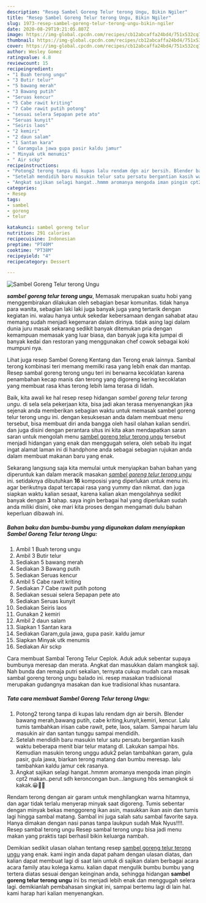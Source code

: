 ```yaml
---
description: "Resep Sambel Goreng Telur terong Ungu, Bikin Ngiler"
title: "Resep Sambel Goreng Telur terong Ungu, Bikin Ngiler"
slug: 1973-resep-sambel-goreng-telur-terong-ungu-bikin-ngiler
date: 2020-08-29T19:21:05.807Z
image: https://img-global.cpcdn.com/recipes/cb12abcaffa24bd4/751x532cq70/sambel-goreng-telur-terong-ungu-foto-resep-utama.jpg
thumbnail: https://img-global.cpcdn.com/recipes/cb12abcaffa24bd4/751x532cq70/sambel-goreng-telur-terong-ungu-foto-resep-utama.jpg
cover: https://img-global.cpcdn.com/recipes/cb12abcaffa24bd4/751x532cq70/sambel-goreng-telur-terong-ungu-foto-resep-utama.jpg
author: Wesley Gomez
ratingvalue: 4.8
reviewcount: 15
recipeingredient:
- "1 Buah terong ungu"
- "3 Butir telur"
- "5 bawang merah"
- "3 Bawang putih"
- "Seruas kencur"
- "5 Cabe rawit kriting"
- "7 Cabe rawit putih potong"
- "sesuai selera Sepapan pete ato"
- "Seruas kunyit"
- "Seiris laos"
- "2 kemiri"
- "2 daun salam"
- "1 Santan kara"
- " Garamgula jawa gupa pasir kaldu jamur"
- " Minyak utk menumis"
- " Air sckp"
recipeinstructions:
- "Potong2 terong tanpa di kupas lalu rendam dgn air bersih. Blender bawang merah,bawang putih, cabe kriting,kunyit,kemiri, kencur. Lalu tumis tambahkan irisan cabe rawit, pete, laos, salam. Sampai harum lalu masukin air dan santan tunggu sampai mendidih."
- "Setelah mendidih baru masukin telur satu persatu bergantian kasih waktu beberapa menit biar telur matang dl. Lakukan sampai hbs. Kemudian masukin terong unggu aduk2 pelan tambahkan garam, gula pasir, gula jawa, biarkan terong matang dan bumbu meresap. lalu tambahkan kaldu jamur cek rasanya."
- "Angkat sajikan selagi hangat..hmmm aromanya mengoda iman pingin cpt2 makan..perut sdh keroncongan bun...langsung hbs semangkok si kakak.😀🙏🙏"
categories:
- Resep
tags:
- sambel
- goreng
- telur

katakunci: sambel goreng telur 
nutrition: 291 calories
recipecuisine: Indonesian
preptime: "PT40M"
cooktime: "PT38M"
recipeyield: "4"
recipecategory: Dessert

---
```



![Sambel Goreng Telur terong Ungu](https://img-global.cpcdn.com/recipes/cb12abcaffa24bd4/751x532cq70/sambel-goreng-telur-terong-ungu-foto-resep-utama.jpg)

<b><i>sambel goreng telur terong ungu</i></b>, Memasak merupakan suatu hobi yang menggembirakan dilakukan oleh sebagian besar komunitas. tidak hanya para wanita, sebagian laki laki juga banyak juga yang tertarik dengan kegiatan ini. walau hanya untuk sekedar kebersamaan dengan sahabat atau memang sudah menjadi kegemaran dalam dirinya. tidak asing lagi dalam dunia juru masak sekarang sedikit banyak ditemukan pria dengan kemampuan memasak yang luar biasa, dan banyak juga kita jumpai di banyak kedai dan restoran yang menggunakan chef cowok sebagai koki mumpuni nya.

Lihat juga resep Sambel Goreng Kentang dan Terong enak lainnya. Sambal terong kombinasi teri memang memilki rasa yang lebih enak dan mantap. Resep sambal goreng terong ungu teri ini berwarna kecoklatan karena penambahan kecap manis dan terong yang digoreng kering kecoklatan yang membuat rasa khas terong lebih lama terasa di lidah.

Baik, kita awali ke hal resep resep hidangan <i>sambel goreng telur terong ungu</i>. di sela sela pekerjaan kita, bisa jadi akan terasa menyenangkan jika sejenak anda memberikan sebagian waktu untuk memasak sambel goreng telur terong ungu ini. dengan kesuksesan anda dalam membuat menu tersebut, bisa membuat diri anda bangga oleh hasil olahan kalian sendiri. dan juga disini dengan perantara situs ini kita akan mendapatkan saran saran untuk mengolah menu <u>sambel goreng telur terong ungu</u> tersebut menjadi hidangan yang enak dan menggugah selera, oleh sebab itu ingat ingat alamat laman ini di handphone anda sebagai sebagian rujukan anda dalam membuat makanan baru yang enak.


Sekarang langsung saja kita memulai untuk menyiapkan bahan bahan yang diperuntuk kan dalam meracik masakan <u><i>sambel goreng telur terong ungu</i></u> ini. setidaknya dibutuhkan <b>16</b> komposisi yang diperlukan untuk menu ini. agar berikutnya dapat tercapai rasa yang yummy dan nikmat. dan juga siapkan waktu kalian sesaat, karena kalian akan mengolahnya sedikit banyak dengan <b>3</b> tahap. saya ingin berbagai hal yang diperlukan sudah anda miliki disini, oke mari kita proses dengan mengamati dulu bahan keperluan dibawah ini.

<!--inarticleads1-->

##### Bahan baku dan bumbu-bumbu yang digunakan dalam menyiapkan Sambel Goreng Telur terong Ungu:

1. Ambil 1 Buah terong ungu
1. Ambil 3 Butir telur
1. Sediakan 5 bawang merah
1. Sediakan 3 Bawang putih
1. Sediakan Seruas kencur
1. Ambil 5 Cabe rawit kriting
1. Sediakan 7 Cabe rawit putih potong
1. Sediakan sesuai selera Sepapan pete ato
1. Sediakan Seruas kunyit
1. Sediakan Seiris laos
1. Gunakan 2 kemiri
1. Ambil 2 daun salam
1. Siapkan 1 Santan kara
1. Sediakan  Garam,gula jawa, gupa pasir. kaldu jamur
1. Siapkan  Minyak utk menumis
1. Sediakan  Air sckp


Cara membuat Sambal Terong Telur Ceplok. Aduk aduk sebentar supaya bumbunya meresap dan merata. Angkat dan masukkan dalam mangkok saji. Nah bunda dan remaja putri sekalian, ternyata cukup mudah cara masak sambal goreng terong ungu balado ini. resep masakan tradisional merupakan gudangnya masakan dan kue tradisional khas nusantara. 

<!--inarticleads2-->

##### Tata cara membuat Sambel Goreng Telur terong Ungu:

1. Potong2 terong tanpa di kupas lalu rendam dgn air bersih. Blender bawang merah,bawang putih, cabe kriting,kunyit,kemiri, kencur. Lalu tumis tambahkan irisan cabe rawit, pete, laos, salam. Sampai harum lalu masukin air dan santan tunggu sampai mendidih.
1. Setelah mendidih baru masukin telur satu persatu bergantian kasih waktu beberapa menit biar telur matang dl. Lakukan sampai hbs. Kemudian masukin terong unggu aduk2 pelan tambahkan garam, gula pasir, gula jawa, biarkan terong matang dan bumbu meresap. lalu tambahkan kaldu jamur cek rasanya.
1. Angkat sajikan selagi hangat..hmmm aromanya mengoda iman pingin cpt2 makan..perut sdh keroncongan bun...langsung hbs semangkok si kakak.😀🙏🙏


Rendam terong dengan air garam untuk menghilangkan warna hitamnya, dan agar tidak terlalu menyerap minyak saat digoreng. Tumis sebentar dengan minyak bekas menggoreng ikan asin, masukkan ikan asin dan tumis lagi hingga sambal matang. Sambal ini juga salah satu sambal favorite saya. Hanya dimakan dengan nasi panas tanpa laukpun sudah Mak Nyus!!!!. Resep sambal terong ungu Resep sambal terong ungu bisa jadi menu makan yang praktis tapi berhasil bikin keluarga nambah. 

Demikian sedikit ulasan olahan tentang resep <u>sambel goreng telur terong ungu</u> yang enak. kami ingin anda dapat paham dengan ulasan diatas, dan kalian dapat membuat lagi di saat lain untuk di sajikan dalam berbagai acara acara family atau kolega kamu. kalian dapat mengulik bumbu bumbu yang tertera diatas sesuai dengan keinginan anda, sehingga hidangan <b>sambel goreng telur terong ungu</b> ini bs menjadi lebih enak dan menggugah selera lagi. demikianlah pembahasan singkat ini, sampai bertemu lagi di lain hal. kami harap hari kalian menyenangkan.
